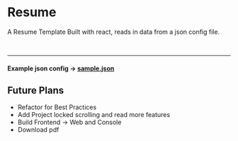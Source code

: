 # Resume
A Resume Template Built with react, reads in data from a json config file.

<br>
<hr>

#### Example json config -> [sample.json](./src/sample.json)


## Future Plans
- Refactor for Best Practices
- Add Project locked scrolling and read more features
- Build Frontend -> Web and Console
- Download pdf
